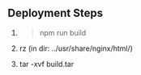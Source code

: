 
## Deployment Steps

1. >npm run build

1. rz (in dir: ../usr/share/nginx/html/)

1. tar -xvf build.tar